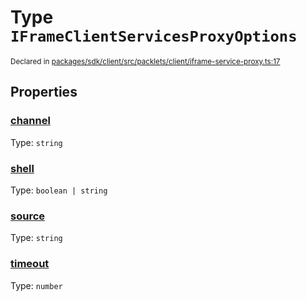 # Type `IFrameClientServicesProxyOptions`
<sub>Declared in [packages/sdk/client/src/packlets/client/iframe-service-proxy.ts:17](https://github.com/dxos/dxos/blob/main/packages/sdk/client/src/packlets/client/iframe-service-proxy.ts#L17)</sub>




## Properties
### [channel](https://github.com/dxos/dxos/blob/main/packages/sdk/client/src/packlets/client/iframe-service-proxy.ts#L19)
Type: <code>string</code>

### [shell](https://github.com/dxos/dxos/blob/main/packages/sdk/client/src/packlets/client/iframe-service-proxy.ts#L20)
Type: <code>boolean | string</code>

### [source](https://github.com/dxos/dxos/blob/main/packages/sdk/client/src/packlets/client/iframe-service-proxy.ts#L18)
Type: <code>string</code>

### [timeout](https://github.com/dxos/dxos/blob/main/packages/sdk/client/src/packlets/client/iframe-service-proxy.ts#L21)
Type: <code>number</code>
